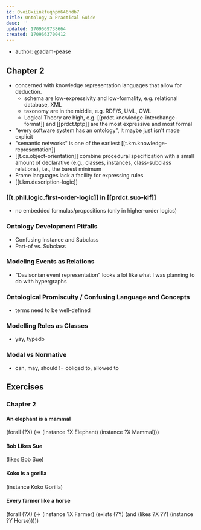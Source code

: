 ```yaml
---
id: 0voi8xiinkfuqhpm646ndb7
title: Ontology a Practical Guide
desc: ''
updated: 1709669738664
created: 1709663700412
---
```


- author: @adam-pease

## Chapter 2

- concerned with knowledge representation languages that allow for deduction. 
  - schema are low-expressivity and low-formality, e.g. relational database, XML
  - taxonomy are in the middle, e.g. RDF/S, UML, OWL
  - Logical Theory are high, e.g. [[prdct.knowledge-interchange-format]] and [[prdct.tptp]] are the most expressive and most formal
- "every software system has an ontology", it maybe just isn't made explicit
- "semantic networks" is one of the earliest [[t.km.knowledge-representation]]
- [[t.cs.object-orientation]] combine procedural specification with a small amount of declarative (e.g., classes, instances, class-subclass relations), i.e., the barest minimum
- Frame languages lack a facility for expressing rules
- [[t.km.description-logic]]

### [[t.phil.logic.first-order-logic]] in [[prdct.suo-kif]]

- no embedded formulas/propositions (only in higher-order logics)

### Ontology Development Pitfalls

- Confusing Instance and Subclass
- Part-of vs. Subclass

### Modeling Events as Relations

- "Davisonian event representation" looks a lot like what I was planning to do with hypergraphs

### Ontological Promiscuity / Confusing Language and Concepts

- terms need to be well-defined

### Modelling Roles as Classes

- yay, typedb

### Modal vs Normative

- can, may, should != obliged to, allowed to

## Exercises

### Chapter 2

#### An elephant is a mammal

(forall (?X)
  (=>
    (instance ?X Elephant)
    (instance ?X Mammal)))

#### Bob Likes Sue

(likes Bob Sue)

####  Koko is a gorilla

(instance Koko Gorilla)

#### Every farmer like a horse

(forall (?X)
  (=>
    (instance ?X Farmer)
    (exists (?Y)
      (and 
        (likes ?X ?Y)
        (instance ?Y Horse)))))



